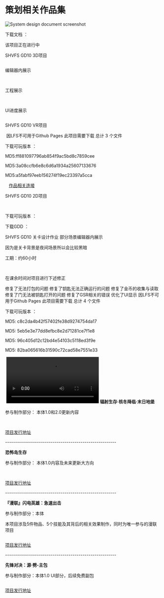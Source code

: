 # 策划相关作品集

<procedure title="个人策划练习 - 参考最终幻想14" collapsible="true" default-state="expanded">
    <img src="FF14PvPSDD.png" alt="System design document screenshot" />
    <!-- <a href="FF14PvPSDD-C.md">详细内容及分析思路 当前正在完善中</a> -->
    <p>下载文档 ： <resource src="../downloadable/ファイナルファンタジーXIVフロントライン新ルール企画書.pdf"></resource></p>
</procedure>

    
<procedure title="非法组装 (进行中，仅包括进度展示）" collapsible="true" default-state="collapsed">
        <p>该项目正在进行中</p>
        <p>SHVFS GD10 3D项目</p>
        <img src="IllagelAssemblyLogo.PNG"  alt=""/>
        <p>编辑器内展示</p>
        <img src="IA_01.png" alt=""/>
        <img src="IA_02.png" alt=""/>
        <p>工程展示</p>
        <img src="IA_03.png" alt=""/>
        <img src="IA_04.png" alt=""/>
        <p>UI进度展示</p>
        <img src="IA_05.png" alt=""/>
</procedure>
<procedure title="VR捉金鱼" collapsible="true" default-state="expanded">
    <p>SHVFS GD10 VR项目</p>
    <img src="VRCatchThemAll.jpg"  alt=""/>
    <warning> 因LFS不可用于Github Pages 此项目需要下载 总计 3 个文件</warning>
    <p>下载可玩版本 ： </p>
    <p><resource src="../downloadable/LFS_Download/GoldFishScrooping/GoldFishScrooping.zip"></resource>MD5:ff881097796ab854f9ac5bd8c7859cee</p>
    <p><resource src="../downloadable/LFS_Download/GoldFishScrooping/GoldFishScrooping.z01"></resource>MD5:3a08ccfb6e8c6d6a1934a25607133676</p>
    <p><resource src="../downloadable/LFS_Download/GoldFishScrooping/GoldFishScrooping.z02"></resource>MD5:a5fabf97eeb156274f19ec23397a5cca</p>
</procedure>

<procedure title="铲屎官也是官" collapsible="true" default-state="expanded">
    <img src="ChanShiGuanYeShiGuan.png"  alt=""/>
    <img src="CSYSG_01.png" alt=""/>
    <img src="CSYSG_02.png" alt=""/>
    <a href="https://www.gcores.com/games/126694">作品相关连接</a>
</procedure>

<procedure title="山海" collapsible="true" default-state="expanded">
    <p>SHVFS GD10 2D项目</p>
    <img src="MountainSea.png"  alt=""/>
    <img src="Shanhai_01.png" alt=""/>
    <img src="Shanhai_02.png" alt=""/>
    <p>下载可玩版本 ： <resource src="../downloadable/Shanhai.zip" ></resource></p>
    <p>下载GDD ： <resource src="../downloadable/The Mountainsea GDD.pdf"></resource></p>
</procedure>

<procedure title="Quest Of Velar 关卡" collapsible="true" default-state="expanded">
    <p>SHVFS GD10 关卡设计作业 部分场景编辑器内展示</p>
    <p>因为是关卡背景是夜间场景所以会比较黑暗</p>
    <p>工期：约60小时</p>
    <img src="IntroLevel.png"  alt=""/>
    <img src="TurnalLevel.png"  alt=""/>
    <p>在课余时间对项目进行下述修正</p>
    <step>修复了无法打包的问题</step>
    <step>修复了钥匙无法正确运行的问题</step>
    <step>修复了金币的收集与读取</step>
    <step>修复了门无法被钥匙打开的问题</step>
    <step>修复了GSR相关的错误</step>
    <step>优化了UI显示</step>
    <warning> 因LFS不可用于Github Pages 此项目需要下载 总计 4 个文件</warning>
    <p>下载可玩版本 ： </p>
    <p><resource src="../downloadable/LFS_Download/QuestOfVelar/QuestOfVelar_NightBlitze.zip"></resource>MD5: c8c2da4b42f57402fe38d9274754da17</p>
    <p><resource src="../downloadable/LFS_Download/QuestOfVelar/QuestOfVelar_NightBlitze.z01"></resource>MD5: 5eb5e3e77dd8efbc8e2d71281ce7f1e8</p>
    <p><resource src="../downloadable/LFS_Download/QuestOfVelar/QuestOfVelar_NightBlitze.z02"></resource>MD5: 96c405d12c12bd4e54103c5118ed3f9e</p>
    <p><resource src="../downloadable/LFS_Download/QuestOfVelar/QuestOfVelar_NightBlitze.z03"></resource>MD5: 82ba065616b31590c72cad58e7551e33</p>
</procedure>

<procedure title="怪盗史莱姆" collapsible="true" default-state="expanded">
    <img src="SLIME.png" alt=""/>
    <video src="SLIME.mp4" preview-src="SLIME.png"/>
    <a href="https://www.bilibili.com/video/BV14g4y1F7Lz">如上方视频不可用请转至Bilibili查看</a>
</procedure>

<procedure collapsible="true" title="于 湖南诺汐游科技有限公司 完成的项目" default-state="expanded">
    <b>辐射生存·核冬降临·末日地堡</b>
    <p>参与制作部分： 本体1.0和2.0更新内容</p>
    <img src="Fallout_01.png"  alt=""/>
    <img src="Fallout_02.png"  alt=""/>
    <p><a href="https://resource-minecraft.h5.163.com/#/detail?id=4664344300463689714&amp;channel=oppo">项目发行地址</a></p>
    <p>--------------------------------------------------------</p>
    <b>恐怖岛生存</b>
    <p>参与制作部分： 本体1.0内容及未来更新大方向</p>
    <img src="HorrorIsland_01.png"  alt=""/>
    <img src="HorrorIsland_02.png"  alt=""/>
    <img src="HorrorIsland_03.png" alt=""/>
    <p><a href="https://resource-minecraft.h5.163.com/#/detail?id=4665488888721273907&amp;channel=oppo">项目发行地址</a></p>
    <p>--------------------------------------------------------</p>
    <b>『漫联』闪电英雄：急速出击</b>
    <p>参与制作部分：本体</p>
    <p>本项目涉及5件物品、5个技能及其背后的相关效果制作，同时为唯一参与的漫联项目</p>
    <img src="Shandianxia.png" alt=""/>
    <p><a href="https://resource-minecraft.h5.163.com/#/detail?id=4664383590833725456&amp;channel=oppo">项目发行地址</a></p>
    <p>--------------------------------------------------------</p>
    <b>先锋对决：源·劈-主包</b>
    <p>参与制作部分：本体1.0 UI部分，后续免费副包</p>
    <img src="Overwatch.png" alt=""/>
    <p><a href="https://resource-minecraft.h5.163.com/#/detail?id=4662108906629006831&amp;channel=oppo">项目发行地址</a></p>
</procedure>

[//]: # (<procedure collapsible="true" title="进行中项目">)

[//]: # (    <p>非法组装</p>)

[//]: # (    <img src="IllagelAssemblyLogo.PNG"  alt=""/>)

[//]: # (    <p></p>)

[//]: # (    <p>超级魔法麻将</p>)

[//]: # (    <img src="event_dispatch_code.png"  alt=""/>)

[//]: # (</procedure>)
